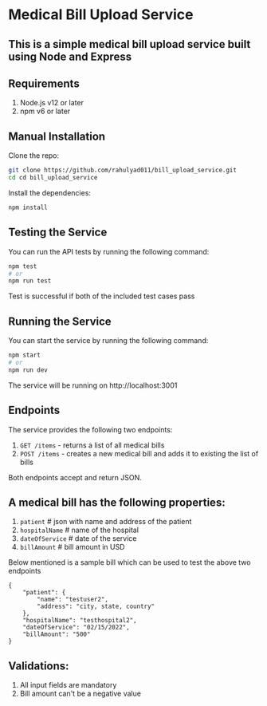 # Medical Bill Upload Service
## This is a simple medical bill upload service built using Node and Express

## Requirements
1. Node.js v12 or later
2. npm v6 or later

## Manual Installation

Clone the repo:

```bash
git clone https://github.com/rahulyad011/bill_upload_service.git
cd cd bill_upload_service
```

Install the dependencies:

```bash
npm install
```

## Testing the Service
You can run the API tests by running the following command:
```bash
npm test
# or
npm run test
```
Test is successful if both of the included test cases pass

## Running the Service
You can start the service by running the following command:
```bash
npm start
# or
npm run dev
```
The service will be running on http://localhost:3001

## Endpoints
The service provides the following two endpoints:

1. `GET /items` - returns a list of all medical bills
2. `POST /items` - creates a new medical bill and adds it to existing the list of bills

Both endpoints accept and return JSON.

## A medical bill has the following properties:
1. `patient` # json with name and address of the patient
2. `hospitalName` # name of the hospital
3. `dateOfService` # date of the service
4. `billAmount` # bill amount in USD

Below mentioned is a sample bill which can be used to test the above two endpoints
```
{
    "patient": {
        "name": "testuser2",
        "address": "city, state, country"
    },
    "hospitalName": "testhospital2",
    "dateOfService": "02/15/2022",
    "billAmount": "500"
}
```

## Validations:
1. All input fields are mandatory
2. Bill amount can't be a negative value
